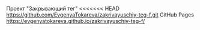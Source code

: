 Проект "Закрывающий тег" <<<<<<< HEAD https://github.com/EvgenyaTokareva/zakrivayuschiy-teg-f.git
GitHub Pages https://evgenyatokareva.github.io/zakrivayuschiy-teg-f/
